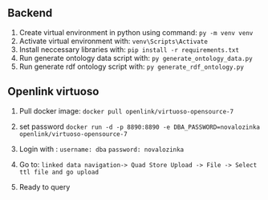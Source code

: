 
## Backend

1. Create virtual environment in python using command:
`py -m venv venv`
2. Activate virtual environment with:
`venv\Scripts\Activate`
3. Install neccessary libraries with:
`pip install -r requirements.txt`
4. Run generate ontology data script with:
`py generate_ontology_data.py`
4. Run generate rdf ontology script with:
`py generate_rdf_ontology.py`

## Openlink virtuoso

1. Pull docker image:
    `docker pull openlink/virtuoso-opensource-7`
2. set password
    `docker run -d -p 8890:8890 -e DBA_PASSWORD=novalozinka openlink/virtuoso-opensource-7`
3. Login with :
`username: dba`
`password: novalozinka`
4. Go to:
`linked data navigation-> Quad Store Upload -> File -> Select ttl file and go upload`

5. Ready to query